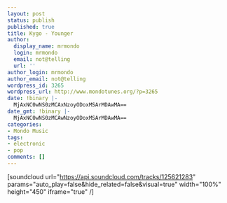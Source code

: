 ```yaml
---
layout: post
status: publish
published: true
title: Kygo - Younger
author:
  display_name: mrmondo
  login: mrmondo
  email: not@telling
  url: ''
author_login: mrmondo
author_email: not@telling
wordpress_id: 3265
wordpress_url: http://www.mondotunes.org/?p=3265
date: !binary |-
  MjAxNC0wNS0zMCAxNzoyODoxMSArMDAwMA==
date_gmt: !binary |-
  MjAxNC0wNS0zMCAwNzoyODoxMSArMDAwMA==
categories:
- Mondo Music
tags:
- electronic
- pop
comments: []
---
```

[soundcloud url="https://api.soundcloud.com/tracks/125621283" params="auto_play=false&hide_related=false&visual=true" width="100%" height="450" iframe="true" /]
